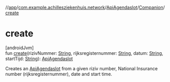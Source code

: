 //[app](../../../../index.md)/[com.example.achillesziekenhuis.network](../../index.md)/[ApiAgendaslot](../index.md)/[Companion](index.md)/[create](create.md)

# create

[androidJvm]\
fun [create](create.md)(rizivNummer: [String](https://kotlinlang.org/api/latest/jvm/stdlib/kotlin/-string/index.html), rijksregisternummer: [String](https://kotlinlang.org/api/latest/jvm/stdlib/kotlin/-string/index.html), datum: [String](https://kotlinlang.org/api/latest/jvm/stdlib/kotlin/-string/index.html), startTijd: [String](https://kotlinlang.org/api/latest/jvm/stdlib/kotlin/-string/index.html)): [ApiAgendaslot](../index.md)

Creates an [ApiAgendaslot](../index.md) from a given riziv number, National Insurance number (rijksregisternummer), date and start time.
